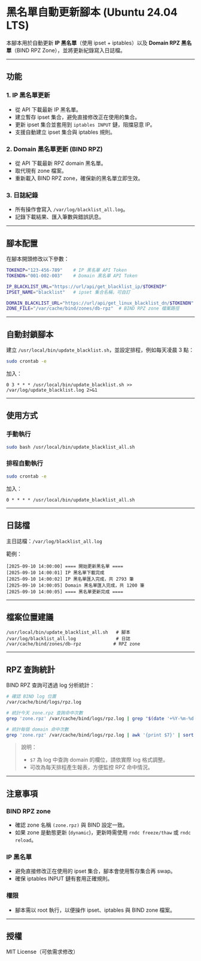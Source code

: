 # 黑名單自動更新腳本 (Ubuntu 24.04 LTS)

本腳本用於自動更新 **IP 黑名單**（使用 ipset + iptables）以及 **Domain RPZ 黑名單**（BIND RPZ Zone），並將更新紀錄寫入日誌檔。

---

## 功能

### 1. IP 黑名單更新
- 從 API 下載最新 IP 黑名單。
- 建立暫存 ipset 集合，避免直接修改正在使用的集合。
- 更新 ipset 集合並套用到 `iptables INPUT` 鏈，阻擋惡意 IP。
- 支援自動建立 ipset 集合與 iptables 規則。

### 2. Domain 黑名單更新 (BIND RPZ)
- 從 API 下載最新 RPZ domain 黑名單。
- 取代現有 zone 檔案。
- 重新載入 BIND RPZ zone，確保新的黑名單立即生效。

### 3. 日誌紀錄
- 所有操作會寫入 `/var/log/blacklist_all.log`。
- 記錄下載結果、匯入筆數與錯誤訊息。

---

## 腳本配置

在腳本開頭修改以下參數：

```bash
TOKENIP="123-456-789"    # IP 黑名單 API Token
TOKENDN="001-002-003"    # Domain 黑名單 API Token

IP_BLACKLIST_URL="https://url/api/get_blacklist_ip/$TOKENIP"
IPSET_NAME="blacklist"   # ipset 集合名稱，可自訂

DOMAIN_BLACKLIST_URL="https://url/api/get_linux_blacklist_dn/$TOKENDN"
ZONE_FILE="/var/cache/bind/zones/db-rpz"  # BIND RPZ zone 檔案路徑
```

---

## 自動封鎖腳本

建立 `/usr/local/bin/update_blacklist.sh`，並設定排程，例如每天凌晨 3 點：

```bash
sudo crontab -e
```

加入：

```
0 3 * * * /usr/local/bin/update_blacklist.sh >> /var/log/update_blacklist.log 2>&1
```

---

## 使用方式

### 手動執行

```bash
sudo bash /usr/local/bin/update_blacklist_all.sh
```

### 排程自動執行

```bash
sudo crontab -e
```

加入：

```
0 * * * * /usr/local/bin/update_blacklist_all.sh
```

---

## 日誌檔

主日誌檔：`/var/log/blacklist_all.log`

範例：

```
[2025-09-10 14:00:00] ==== 開始更新黑名單 ====
[2025-09-10 14:00:01] IP 黑名單下載完成
[2025-09-10 14:00:02] IP 黑名單匯入完成，共 2793 筆
[2025-09-10 14:00:05] Domain 黑名單匯入完成，共 1200 筆
[2025-09-10 14:00:05] ==== 黑名單更新完成 ====
```

---

## 檔案位置建議

```
/usr/local/bin/update_blacklist_all.sh   # 腳本
/var/log/blacklist_all.log               # 日誌
/var/cache/bind/zones/db-rpz            # RPZ zone
```

---

## RPZ 查詢統計

BIND RPZ 查詢可透過 log 分析統計：

```bash
# 確認 BIND log 位置
/var/cache/bind/logs/rpz.log

# 統計今天 zone.rpz 查詢命中次數
grep 'zone.rpz' /var/cache/bind/logs/rpz.log | grep "$(date '+%Y-%m-%d')" | wc -l

# 統計每個 domain 命中次數
grep 'zone.rpz' /var/cache/bind/logs/rpz.log | awk '{print $7}' | sort | uniq -c | sort -nr | head -20
```

> 說明：
> - `$7` 為 log 中查詢 domain 的欄位，請依實際 log 格式調整。
> - 可改為每天排程產生報表，方便監控 RPZ 命中情況。

---

## 注意事項

### BIND RPZ zone
- 確認 zone 名稱 `(zone.rpz)` 與 BIND 設定一致。
- 如果 zone 是動態更新 (`dynamic`)，更新時需使用 `rndc freeze/thaw` 或 `rndc reload`。

### IP 黑名單
- 避免直接修改正在使用的 ipset 集合，腳本會使用暫存集合再 swap。
- 確保 iptables INPUT 鏈有套用正確規則。

### 權限
- 腳本需以 root 執行，以便操作 ipset、iptables 與 BIND zone 檔案。

---

## 授權

MIT License（可依需求修改）
